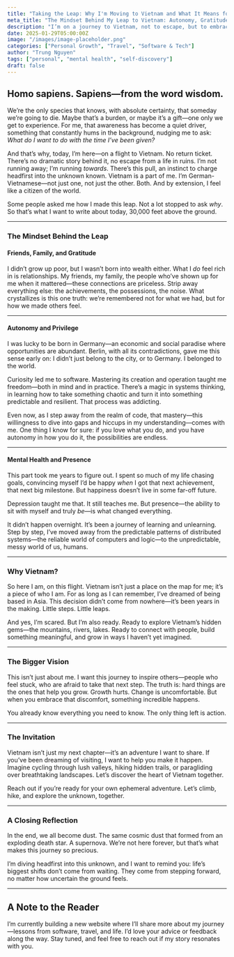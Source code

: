 ```yaml
---
title: "Taking the Leap: Why I'm Moving to Vietnam and What It Means for My Future"
meta_title: "The Mindset Behind My Leap to Vietnam: Autonomy, Gratitude & Personal Growth"
description: "I’m on a journey to Vietnam, not to escape, but to embrace a new chapter. Discover the mindset behind my decision—combining curiosity, relationships, and growth. Let's explore this adventure together."
date: 2025-01-29T05:00:00Z
image: "/images/image-placeholder.png"
categories: ["Personal Growth", "Travel", "Software & Tech"]
author: "Trung Nguyen"
tags: ["personal", "mental health", "self-discovery"]
draft: false
---
```


## Homo sapiens. Sapiens—from the word wisdom.

We’re the only species that knows, with absolute certainty, that someday we’re going to die. Maybe that’s a burden, or maybe it’s a gift—one only we get to experience. For me, that awareness has become a quiet driver, something that constantly hums in the background, nudging me to ask: *What do I want to do with the time I’ve been given?*

And that’s why, today, I’m here—on a flight to Vietnam. No return ticket. There’s no dramatic story behind it, no escape from a life in ruins. I’m not running away; I’m running *towards*. There’s this pull, an instinct to charge headfirst into the unknown known. Vietnam is a part of me. I’m German-Vietnamese—not just one, not just the other. Both. And by extension, I feel like a citizen of the world.

Some people asked me how I made this leap. Not a lot stopped to ask *why*. So that’s what I want to write about today, 30,000 feet above the ground.

---

### **The Mindset Behind the Leap**

#### Friends, Family, and Gratitude
I didn’t grow up poor, but I wasn’t born into wealth either. What I *do* feel rich in is relationships. My friends, my family, the people who’ve shown up for me when it mattered—these connections are priceless. Strip away everything else: the achievements, the possessions, the noise. What crystallizes is this one truth: we’re remembered not for what we had, but for how we made others feel.



---

#### Autonomy and Privilege
I was lucky to be born in Germany—an economic and social paradise where opportunities are abundant. Berlin, with all its contradictions, gave me this sense early on: I didn’t just belong to the city, or to Germany. I belonged to the world.

Curiosity led me to software. Mastering its creation and operation taught me freedom—both in mind and in practice. There’s a magic in systems thinking, in learning how to take something chaotic and turn it into something predictable and resilient. That process was addicting.

Even now, as I step away from the realm of code, that mastery—this willingness to dive into gaps and hiccups in my understanding—comes with me. One thing I know for sure: if you love what you do, and you have autonomy in how you do it, the possibilities are endless.



---

#### Mental Health and Presence
This part took me years to figure out. I spent so much of my life chasing goals, convincing myself I’d be happy *when* I got that next achievement, that next big milestone. But happiness doesn’t live in some far-off future.

Depression taught me that. It still teaches me. But presence—the ability to sit with myself and truly *be*—is what changed everything.

It didn’t happen overnight. It’s been a journey of learning and unlearning. Step by step, I’ve moved away from the predictable patterns of distributed systems—the reliable world of computers and logic—to the unpredictable, messy world of us, humans.



---

### **Why Vietnam?**

So here I am, on this flight. Vietnam isn’t just a place on the map for me; it’s a piece of who I am. For as long as I can remember, I’ve dreamed of being based in Asia. This decision didn’t come from nowhere—it’s been years in the making. Little steps. Little leaps.

And yes, I’m scared. But I’m also ready. Ready to explore Vietnam’s hidden gems—the mountains, rivers, lakes. Ready to connect with people, build something meaningful, and grow in ways I haven’t yet imagined.



---

### **The Bigger Vision**

This isn’t just about me. I want this journey to inspire others—people who feel stuck, who are afraid to take that next step. The truth is: hard things are the ones that help you grow. Growth hurts. Change is uncomfortable. But when you embrace that discomfort, something incredible happens.

You already know everything you need to know. The only thing left is action.



---

### **The Invitation**

Vietnam isn’t just my next chapter—it’s an adventure I want to share. If you’ve been dreaming of visiting, I want to help you make it happen. Imagine cycling through lush valleys, hiking hidden trails, or paragliding over breathtaking landscapes. Let’s discover the heart of Vietnam together.

Reach out if you’re ready for your own ephemeral adventure. Let’s climb, hike, and explore the unknown, together.

---

### **A Closing Reflection**

In the end, we all become dust. The same cosmic dust that formed from an exploding death star. A supernova. We’re not here forever, but that’s what makes this journey so precious.

I’m diving headfirst into this unknown, and I want to remind you: life’s biggest shifts don’t come from waiting. They come from stepping forward, no matter how uncertain the ground feels.



---

## **A Note to the Reader**
I’m currently building a new website where I’ll share more about my journey—lessons from software, travel, and life. I’d love your advice or feedback along the way. Stay tuned, and feel free to reach out if my story resonates with you.
